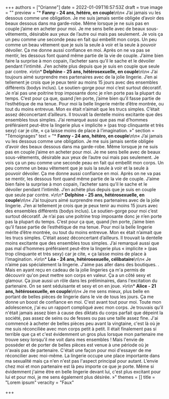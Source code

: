 +++
authors = ["Orianne"]
date = 2022-01-09T16:57:53Z
draft = true
image = ""
preview = "* **Fanny - 24 ans, hétéro, en couple**\n\n« J’ai jamais vu les dessous comme une obligation. Je me suis jamais sentie obligée d’avoir des beaux dessous dans ma garde-robe. Même lorsque je ne suis pas en couple j’aime en acheter pour moi. Je me sens belle avec de beaux sous-vêtements, désirable aux yeux de l’autre oui mais pas seulement. Je vois ça un peu comme une seconde peau en fait qui embellit mon corps. Un peu comme un beau vêtement que je suis la seule à voir et la seule à pouvoir dévoiler. Ça me donne aussi confiance en moi. Après on ne va pas se mentir, les dessous font quand même partie de la vie de couple. J’aime bien faire la surprise à mon copain, l’acheter sans qu’il le sache et le dévoiler pendant l’intimité. J’en achète plus depuis que je suis en couple que seule par contre. »\n\n* **Delphine - 25 ans, hétérosexuelle, en couple**\n\n« J’ai toujours aimé surprendre mes partenaires avec de la jolie lingerie. J’en ai tellement je crois que je peux tenir au moins 15 jours avec des ensembles différents (bodys inclus). Le soutien-gorge pour moi c’est surtout décoratif. Je n’ai pas une poitrine trop imposante donc je n’en porte pas la plupart du temps. C’est pour ça que, quand j’en porte, j’aime bien qu’il fasse partie de l’esthétique de ma tenue. Pour moi la belle lingerie mérite d’être montrée, ou tout du moins entrevue. Mon ex était n’aimait que les trucs simples. C’était assez déconcertant d’ailleurs. Il trouvait la dentelle moins excitante que des ensembles tous simples. J’ai remarqué aussi que pas mal d’hommes préféraient peut-être la lingerie plus « implicite » (pas trop clinquante et très sexy) car je cite, « ça laisse moins de place à l’imagination. »"
section = "Témoignages"
text = "* **Fanny - 24 ans, hétéro, en couple**\n\n« J’ai jamais vu les dessous comme une obligation. Je me suis jamais sentie obligée d’avoir des beaux dessous dans ma garde-robe. Même lorsque je ne suis pas en couple j’aime en acheter pour moi. Je me sens belle avec de beaux sous-vêtements, désirable aux yeux de l’autre oui mais pas seulement. Je vois ça un peu comme une seconde peau en fait qui embellit mon corps. Un peu comme un beau vêtement que je suis la seule à voir et la seule à pouvoir dévoiler. Ça me donne aussi confiance en moi. Après on ne va pas se mentir, les dessous font quand même partie de la vie de couple. J’aime bien faire la surprise à mon copain, l’acheter sans qu’il le sache et le dévoiler pendant l’intimité. J’en achète plus depuis que je suis en couple que seule par contre. »\n\n* **Delphine - 25 ans, hétérosexuelle, en couple**\n\n« J’ai toujours aimé surprendre mes partenaires avec de la jolie lingerie. J’en ai tellement je crois que je peux tenir au moins 15 jours avec des ensembles différents (bodys inclus). Le soutien-gorge pour moi c’est surtout décoratif. Je n’ai pas une poitrine trop imposante donc je n’en porte pas la plupart du temps. C’est pour ça que, quand j’en porte, j’aime bien qu’il fasse partie de l’esthétique de ma tenue. Pour moi la belle lingerie mérite d’être montrée, ou tout du moins entrevue. Mon ex était n’aimait que les trucs simples. C’était assez déconcertant d’ailleurs. Il trouvait la dentelle moins excitante que des ensembles tous simples. J’ai remarqué aussi que pas mal d’hommes préféraient peut-être la lingerie plus « implicite » (pas trop clinquante et très sexy) car je cite, « ça laisse moins de place à l’imagination. »\n\n* **Léa - 24 ans, hétérosexuelle, célibataire**\n\n« Je n’aime pas spécialement la lingerie. J'aime pas aller dans des boutiques. . Mais en ayant reçu en cadeau de la jolie lingeries ça m'a permis de découvrir qu'on peut mettre son corps en valeur. Ça a un côté sexy et glamour. Ça joue aussi un rôle dans les préliminaires, dans l'excitation du partenaire. On se sent séduisante et sexy et on en joue. »\n\n* **Alice - 21 ans, hétérosexuelle, en couple**\n\n« Je me sens mieux, plus belle en portant de belles pièces de lingerie dans le vie de tous les jours. Ça me donne un boost de confiance en moi. C'est avant tout pour moi. Toute mon adolescence, j'ai eu un rapport compliqué avec mon corps. Je trouvais qu'il n'était jamais assez bien à cause des diktats du corps parfait que dépeint la société, pas assez de seins ou de fesses ou pas une taille assez fine. J'ai commencé à acheter de belles pièces peu avant la vingtaine, c'est là où je me suis réconciliée avec mon corps petit à petit. Il était finalement pas si terrible que ça et c'est évidemment un gros plus lorsque mon partenaire me trouve sexy lorsqu'il me voit dans mes ensembles ! Mais l'envie de posséder et de porter de belles pièces est venue à une période où je n'avais pas de partenaire. C'était une façon pour moi d'essayer de me réconcilier avec moi-même. La lingerie occupe une place importante dans ma sexualité mais ça n'en n'est pas l'aspect principal pour autant. L’envie chez moi et mon partenaire est là peu importe ce que je porte. Même si évidemment j'aime être en belle lingerie devant lui, c'est plus excitant pour lui et pour moi, je me sens également plus désirée. »"
themes = []
title = "Lorem ipsum"
veracity = "Faux"

+++
